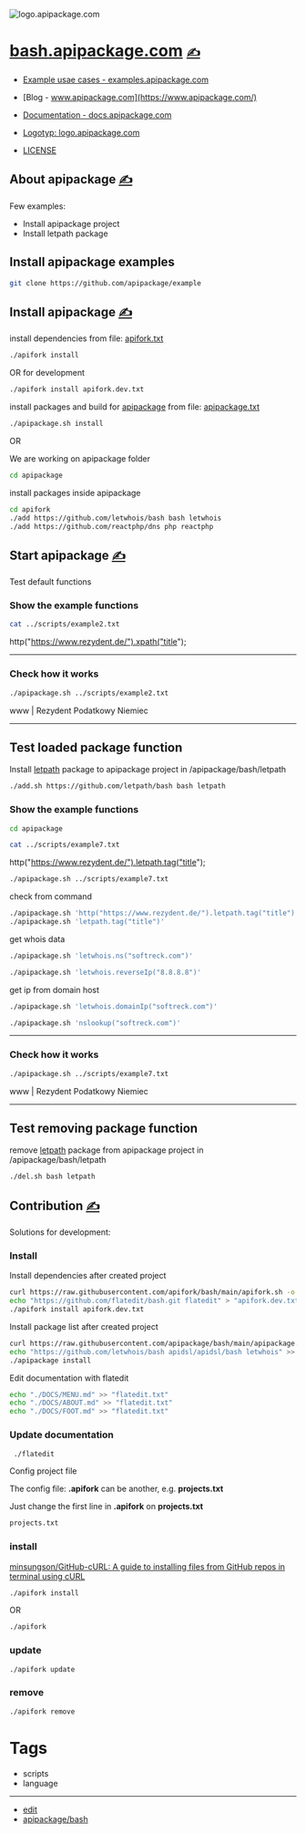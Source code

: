
![logo.apipackage.com](https://logo.apipackage.com/1/cover.png)

# [bash.apipackage.com](https://bash.apipackage.com/) [<span style='font-size:20px;'>&#x270D;</span>](https://github.com/apipackage/bash/edit/main/DOCS/MENU.md) 

+ [Example usae cases - examples.apipackage.com](http://examples.apipackage.com)
+ [Blog - www.apipackage.com](https://www.apipackage.com/)
+ [Documentation - docs.apipackage.com](https://docs.apipackage.com/)
+ [Logotyp: logo.apipackage.com](https://logo.apipackage.com/)

+ [LICENSE](LICENSE)



## About apipackage [<span style='font-size:20px;'>&#x270D;</span>](https://github.com/apipackage/bash/edit/main/DOCS/ABOUT.md)


Few examples:
+ Install apipackage project
+ Install letpath package

## Install apipackage examples

```bash
git clone https://github.com/apipackage/example
````

## Install apipackage [<span style='font-size:20px;'>&#x270D;</span>](https://github.com/apipackage/bash/edit/main/DOCS/INSTALL.md)




install dependencies from file: [apifork.txt](apifork.txt)

```bash
./apifork install
```

OR for development
```bash
./apifork install apifork.dev.txt
```

install packages and build for [apipackage](https://github.com/apipackage/bash) from file: [apipackage.txt](apipackage.txt)

```bash
./apipackage.sh install
```


OR

We are working on apipackage folder

```bash
cd apipackage 
````

install packages inside apipackage

```bash
cd apifork
./add https://github.com/letwhois/bash bash letwhois
./add https://github.com/reactphp/dns php reactphp
```



## Start apipackage [<span style='font-size:20px;'>&#x270D;</span>](https://github.com/apipackage/bash/edit/main/DOCS/START.md)

Test default functions

### Show the example functions

```bash
cat ../scripts/example2.txt
```
http("https://www.rezydent.de/").xpath("title");

---

### Check how it works

```bash
./apipackage.sh ../scripts/example2.txt
```
www | Rezydent Podatkowy Niemiec

---

## Test loaded package function

Install [letpath](https://github.com/letpath/bash) package to apipackage project in /apipackage/bash/letpath

```bash
./add.sh https://github.com/letpath/bash bash letpath
```

### Show the example functions
```bash
cd apipackage
```
```bash
cat ../scripts/example7.txt
```
http("https://www.rezydent.de/").letpath.tag("title");
```bash
./apipackage.sh ../scripts/example7.txt
```
check from command
```bash
./apipackage.sh 'http("https://www.rezydent.de/").letpath.tag("title")'
./apipackage.sh 'letpath.tag("title")'
```

get whois data

```bash
./apipackage.sh 'letwhois.ns("softreck.com")'
```


```bash
./apipackage.sh 'letwhois.reverseIp("8.8.8.8")'
```

get ip from domain host

```bash
./apipackage.sh 'letwhois.domainIp("softreck.com")'
```

```bash
./apipackage.sh 'nslookup("softreck.com")'
```

---

### Check how it works
```bash
./apipackage.sh ../scripts/example7.txt
```
www | Rezydent Podatkowy Niemiec
    
---

## Test removing package function

remove [letpath](https://github.com/letpath/bash) package from apipackage project in /apipackage/bash/letpath

```bash
./del.sh bash letpath
```




## Contribution [<span style='font-size:20px;'>&#x270D;</span>](https://github.com/apipackage/bash/edit/main/DOCS/CONTRIBUTION.md)

Solutions for development:

### Install

Install dependencies after created project
```bash
curl https://raw.githubusercontent.com/apifork/bash/main/apifork.sh -o apifork
echo "https://github.com/flatedit/bash.git flatedit" > "apifork.dev.txt"
./apifork install apifork.dev.txt
```


Install package list after created project
```bash
curl https://raw.githubusercontent.com/apipackage/bash/main/apipackage.sh -o apipackage
echo "https://github.com/letwhois/bash apidsl/apidsl/bash letwhois" >> "apipackage.txt"
./apipackage install
```

Edit documentation with flatedit
```bash
echo "./DOCS/MENU.md" >> "flatedit.txt"
echo "./DOCS/ABOUT.md" >> "flatedit.txt"
echo "./DOCS/FOOT.md" >> "flatedit.txt"
```

### Update documentation

```bash
 ./flatedit
```

Config project file

The config file: **.apifork** can be another, e.g. **projects.txt**

Just change the first line in  **.apifork** on **projects.txt**
```bash
projects.txt
```


### install

[minsungson/GitHub-cURL: A guide to installing files from GitHub repos in terminal using cURL](https://github.com/minsungson/GitHub-cURL)

```bash
./apifork install
```
OR

```bash
./apifork
```

### update

```bash
./apifork update
```


### remove

```bash
./apifork remove
```



# Tags

+ scripts
+ language

---

+ [edit](https://github.com/apipackage/bash/edit/main/README.md)
+ [apipackage/bash](https://github.com/apipackage/bash)
